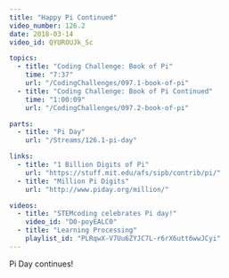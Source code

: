 ```yaml
---
title: "Happy Pi Continued"
video_number: 126.2
date: 2018-03-14
video_id: QYUROUJk_Sc

topics:
  - title: "Coding Challenge: Book of Pi"
    time: "7:37"
    url: "/CodingChallenges/097.1-book-of-pi"
  - title: "Coding Challenge: Book of Pi Continued"
    time: "1:00:09"
    url: "/CodingChallenges/097.2-book-of-pi"

parts:
  - title: "Pi Day"
    url: "/Streams/126.1-pi-day"

links:
  - title: "1 Billion Digits of Pi"
    url: "https://stuff.mit.edu/afs/sipb/contrib/pi/"
  - title: "Million Pi Digits"
    url: "http://www.piday.org/million/"

videos:
  - title: "STEMcoding celebrates Pi day!"
    video_id: "D0-poyEALC0"
  - title: "Learning Processing"
    playlist_id: "PLRqwX-V7Uu6ZYJC7L-r6rX6utt6wwJCyi"
---
```


Pi Day continues!
